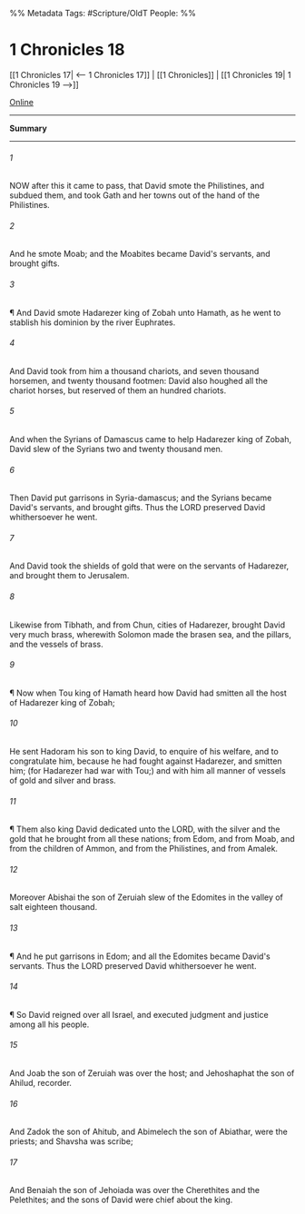 

%% Metadata
Tags: #Scripture/OldT
People: 
%%
# 1 Chronicles 18
[[1 Chronicles 17| <-- 1 Chronicles 17]] | [[1 Chronicles]] | [[1 Chronicles 19| 1 Chronicles 19 -->]]

[Online](https://churchofjesuschrist.org/study/scriptures/ot/1-chr/18?lang=eng)

---
__Summary__



---

###### 1
NOW after this it came to pass, that David smote the Philistines, and subdued them, and took Gath and her towns out of the hand of the Philistines.
###### 2
And he smote Moab; and the Moabites became David's servants, and brought gifts.
###### 3
¶ And David smote Hadarezer king of Zobah unto Hamath, as he went to stablish his dominion by the river Euphrates.
###### 4
And David took from him a thousand chariots, and seven thousand horsemen, and twenty thousand footmen: David also houghed all the chariot horses, but reserved of them an hundred chariots.
###### 5
And when the Syrians of Damascus came to help Hadarezer king of Zobah, David slew of the Syrians two and twenty thousand men.
###### 6
Then David put garrisons in Syria-damascus; and the Syrians became David's servants, and brought gifts.  Thus the LORD preserved David whithersoever he went.
###### 7
And David took the shields of gold that were on the servants of Hadarezer, and brought them to Jerusalem.
###### 8
Likewise from Tibhath, and from Chun, cities of Hadarezer, brought David very much brass, wherewith Solomon made the brasen sea, and the pillars, and the vessels of brass.
###### 9
¶ Now when Tou king of Hamath heard how David had smitten all the host of Hadarezer king of Zobah;
###### 10
He sent Hadoram his son to king David, to enquire of his welfare, and to congratulate him, because he had fought against Hadarezer, and smitten him; (for Hadarezer had war with Tou;) and with him all manner of vessels of gold and silver and brass.
###### 11
¶ Them also king David dedicated unto the LORD, with the silver and the gold that he brought from all these nations; from Edom, and from Moab, and from the children of Ammon, and from the Philistines, and from Amalek.
###### 12
Moreover Abishai the son of Zeruiah slew of the Edomites in the valley of salt eighteen thousand.
###### 13
¶ And he put garrisons in Edom; and all the Edomites became David's servants.  Thus the LORD preserved David whithersoever he went.
###### 14
¶ So David reigned over all Israel, and executed judgment and justice among all his people.
###### 15
And Joab the son of Zeruiah was over the host; and Jehoshaphat the son of Ahilud, recorder.
###### 16
And Zadok the son of Ahitub, and Abimelech the son of Abiathar, were the priests; and Shavsha was scribe;
###### 17
And Benaiah the son of Jehoiada was over the Cherethites and the Pelethites; and the sons of David were chief about the king.



